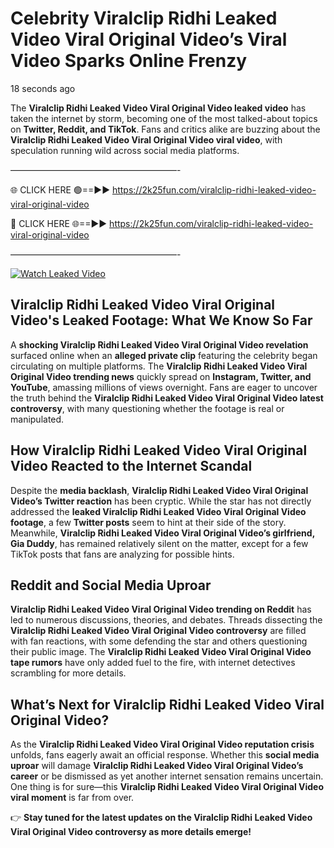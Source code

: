# Celebrity Viralclip Ridhi Leaked Video Viral Original Video’s Viral Video Sparks Online Frenzy

18 seconds ago

The **Viralclip Ridhi Leaked Video Viral Original Video leaked video** has taken the internet by storm, becoming one of the most talked-about topics on **Twitter, Reddit, and TikTok**. Fans and critics alike are buzzing about the **Viralclip Ridhi Leaked Video Viral Original Video viral video**, with speculation running wild across social media platforms.

———————————————————-

🌐 CLICK HERE 🟢==►► https://2k25fun.com/viralclip-ridhi-leaked-video-viral-original-video

🔴 CLICK HERE 🌐==►► https://2k25fun.com/viralclip-ridhi-leaked-video-viral-original-video

———————————————————-

[![Watch Leaked Video](https://miro.medium.com/v2/resize:fit:828/format:webp/1*cilzJN44JGOrTw9NJCrNHA.gif "Watch Leaked Video")](https://2k25fun.com/viralclip-ridhi-leaked-video-viral-original-video)

## **Viralclip Ridhi Leaked Video Viral Original Video's Leaked Footage: What We Know So Far**  
A **shocking Viralclip Ridhi Leaked Video Viral Original Video revelation** surfaced online when an **alleged private clip** featuring the celebrity began circulating on multiple platforms. The **Viralclip Ridhi Leaked Video Viral Original Video trending news** quickly spread on **Instagram, Twitter, and YouTube**, amassing millions of views overnight. Fans are eager to uncover the truth behind the **Viralclip Ridhi Leaked Video Viral Original Video latest controversy**, with many questioning whether the footage is real or manipulated.  

## **How Viralclip Ridhi Leaked Video Viral Original Video Reacted to the Internet Scandal**  
Despite the **media backlash**, **Viralclip Ridhi Leaked Video Viral Original Video’s Twitter reaction** has been cryptic. While the star has not directly addressed the **leaked Viralclip Ridhi Leaked Video Viral Original Video footage**, a few **Twitter posts** seem to hint at their side of the story. Meanwhile, **Viralclip Ridhi Leaked Video Viral Original Video’s girlfriend, Gia Duddy**, has remained relatively silent on the matter, except for a few TikTok posts that fans are analyzing for possible hints.  

## **Reddit and Social Media Uproar**  
**Viralclip Ridhi Leaked Video Viral Original Video trending on Reddit** has led to numerous discussions, theories, and debates. Threads dissecting the **Viralclip Ridhi Leaked Video Viral Original Video controversy** are filled with fan reactions, with some defending the star and others questioning their public image. The **Viralclip Ridhi Leaked Video Viral Original Video tape rumors** have only added fuel to the fire, with internet detectives scrambling for more details.  

## **What’s Next for Viralclip Ridhi Leaked Video Viral Original Video?**  
As the **Viralclip Ridhi Leaked Video Viral Original Video reputation crisis** unfolds, fans eagerly await an official response. Whether this **social media uproar** will damage **Viralclip Ridhi Leaked Video Viral Original Video’s career** or be dismissed as yet another internet sensation remains uncertain. One thing is for sure—this **Viralclip Ridhi Leaked Video Viral Original Video viral moment** is far from over.  

👉 **Stay tuned for the latest updates on the Viralclip Ridhi Leaked Video Viral Original Video controversy as more details emerge!**  